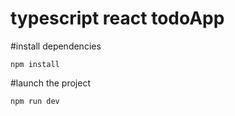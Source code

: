# typescript react todoApp

#install dependencies
```
npm install
```

#launch the project
```
npm run dev
```

